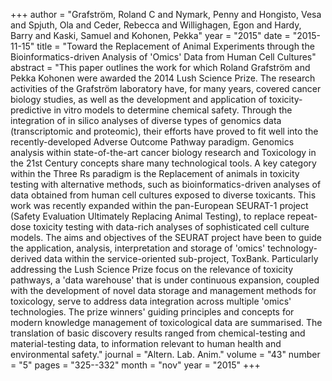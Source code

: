 +++
author = "Grafström, Roland C and Nymark, Penny and Hongisto, Vesa and Spjuth, Ola and Ceder, Rebecca and Willighagen, Egon and Hardy, Barry and Kaski, Samuel and Kohonen, Pekka"
year = "2015"
date = "2015-11-15"
title = "Toward the Replacement of Animal Experiments through the Bioinformatics-driven Analysis of 'Omics' Data from Human Cell Cultures"
abstract = "This paper outlines the work for which Roland Grafström and Pekka Kohonen were awarded the 2014 Lush Science Prize. The research activities of the Grafström laboratory have, for many years, covered cancer biology studies, as well as the development and application of toxicity-predictive in vitro models to determine chemical safety. Through the integration of in silico analyses of diverse types of genomics data (transcriptomic and proteomic), their efforts have proved to fit well into the recently-developed Adverse Outcome Pathway paradigm. Genomics analysis within state-of-the-art cancer biology research and Toxicology in the 21st Century concepts share many technological tools. A key category within the Three Rs paradigm is the Replacement of animals in toxicity testing with alternative methods, such as bioinformatics-driven analyses of data obtained from human cell cultures exposed to diverse toxicants. This work was recently expanded within the pan-European SEURAT-1 project (Safety Evaluation Ultimately Replacing Animal Testing), to replace repeat-dose toxicity testing with data-rich analyses of sophisticated cell culture models. The aims and objectives of the SEURAT project have been to guide the application, analysis, interpretation and storage of 'omics' technology-derived data within the service-oriented sub-project, ToxBank. Particularly addressing the Lush Science Prize focus on the relevance of toxicity pathways, a 'data warehouse' that is under continuous expansion, coupled with the development of novel data storage and management methods for toxicology, serve to address data integration across multiple 'omics' technologies. The prize winners' guiding principles and concepts for modern knowledge management of toxicological data are summarised. The translation of basic discovery results ranged from chemical-testing and material-testing data, to information relevant to human health and environmental safety."
journal     = "Altern. Lab. Anim."
volume      =  "43"
number      =  "5"
pages       = "325--332"
month       =  "nov"
year        =  "2015"
+++

